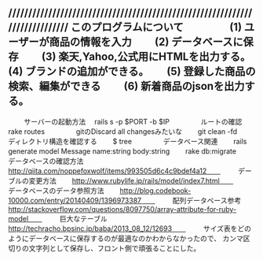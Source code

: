 ////////////////////////////////////////////////////////////////////////////
このプログラムについて　　
　　
(1) ユーザーが商品の情報を入力　　
(2) データベースに保存　　
(3) 楽天,Yahoo,公式用にHTMLを出力する。　　
(4) ブランドの追加ができる。　　
(5) 登録した商品の検索、編集ができる　　
(6) 新着商品のjsonを出力する。　　
　　
----------------------------------------------------------------------------
　　
サーバーの起動方法　
rails s -p $PORT -b $IP　　
　　
ルートの確認　　
rake routes　　
　　
gitのDiscard all changesみたいな　　
git clean -fd　　
　　
ディレクトリ構造を確認する　　
$ tree　　
　　
データベース関連　　
rails generate model Message name:string body:string　　
rake db:migrate　　
　　
データベースの確認方法　　
http://qiita.com/noppefoxwolf/items/993505d6c4c9bdef4a12　　
　　
デーブルの変更方法　　
http://www.rubylife.jp/rails/model/index7.html　　
　　
データベースのデータ参照方法　　
http://blog.codebook-10000.com/entry/20140409/1396973387　　
　　
配列データベース参考　　
http://stackoverflow.com/questions/8097750/array-attribute-for-ruby-model　　
　　
巨大なテーブル　　
http://techracho.bpsinc.jp/baba/2013_08_12/12693　　
　　
サイズ表をどのようにデータベースに保存するのが最適なのかわからなかったので、
カンマ区切りの文字列として保存し、フロント側で頑張ることにした。　　

